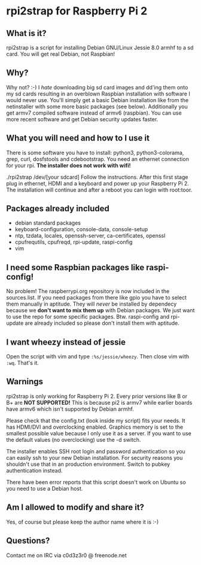# rpi2strap for Raspberry Pi 2

## What is it?
rpi2strap is a script for installing Debian GNU/Linux Jessie 8.0 armhf to a sd card. You will get real Debian, not Raspbian!

## Why?
Why not? :-) I *hate* downloading big sd card images and dd'ing them onto my sd cards resulting in an overblown Raspbian installation with software I would never use. You'll simply get a basic Debian installation like from the netinstaller with some more basic packages (see below). Additionally you get armv7 compiled software instead of armv6 (raspbian). You can use more recent software and get Debian security updates faster.

## What you will need and how to I use it
There is some software you have to install: python3, python3-colorama, grep, curl, dosfstools and cdebootstrap. You need an ethernet connection for your rpi. **The installer does not work with wifi!**

./rpi2strap /dev/[your sdcard]
Follow the instructions. After this first stage plug in ethernet, HDMI and a keyboard and power up your Raspberry Pi 2. The installation will continue and after a reboot you can login with root:toor.

## Packages already included
- debian standard packages
- keyboard-configuration, console-data, console-setup
- ntp, tzdata, locales, openssh-server, ca-certificates, openssl
- cpufrequtils, cpufreqd, rpi-update, raspi-config
- vim

## I need some Raspbian packages like raspi-config!
No problem! The raspberrypi.org repository is now included in the sources.list. If you need packages from there like gpio you have to select them manually in aptitude. They will *never* be installed by dependecy because we **don't want to mix them up** with Debian packages. We just want to use the repo for some specific packages. Btw. raspi-config and rpi-update are already included so please don't install them with aptitude.

## I want wheezy instead of jessie
Open the script with vim and type `:%s/jessie/wheezy`. Then close vim with `:wq`. That's it.

## Warnings
rpi2strap is only working for Raspberry Pi 2. Every prior versions like B or B+ are **NOT SUPPORTED!** This is because pi2 is armv7 while earlier boards have armv6 which isn't supported by Debian armhf.

Please check that the config.txt (look inside my script) fits your needs. It has HDMI/DVI and overclocking enabled. Graphics memory is set to the smallest possible value because I only use it as a server. If you want to use the default values (no overclocking) use the -d switch.

The installer enables SSH root login and password authentication so you can easily ssh to your new Debian installation. For security reasons you shouldn't use that in an production environment. Switch to pubkey authentication instead.

There have been error reports that this script doesn't work on Ubuntu so you need to use a Debian host.


## Am I allowed to modify and share it?
Yes, of course but please keep the author name where it is :-)

## Questions?
Contact me on IRC via c0d3z3r0 @ freenode.net
